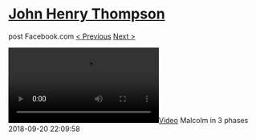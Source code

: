 # [John Henry Thompson](../README.md)
post Facebook.com
[< Previous](2018-09-24-7.md) [Next >](2018-09-20-2.md)

[![](../media/2018-09-20/Malcolm-in-3-phases.mp4)](../README.md)
Malcolm in 3 phases
2018-09-20 22:09:58